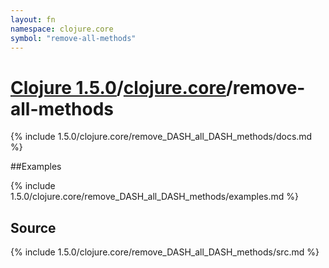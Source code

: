 ```yaml
---
layout: fn
namespace: clojure.core
symbol: "remove-all-methods"
---
```


# [Clojure 1.5.0](../../)/[clojure.core](../)/remove-all-methods

{% include 1.5.0/clojure.core/remove_DASH_all_DASH_methods/docs.md %}

##Examples

{% include 1.5.0/clojure.core/remove_DASH_all_DASH_methods/examples.md %}
## Source
{% include 1.5.0/clojure.core/remove_DASH_all_DASH_methods/src.md %}

